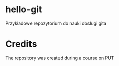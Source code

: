 # hello-git
Przykładowe repozytorium do nauki obsługi gita
# Credits
The repository was created during a course on PUT
